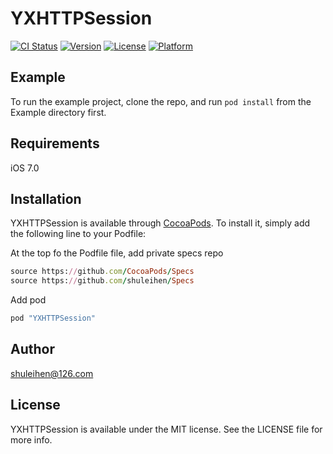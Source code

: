 # YXHTTPSession

[![CI Status](http://img.shields.io/travis/shuleihen@126.com/YXHTTPSession.svg?style=flat)](https://travis-ci.org/shuleihen@126.com/YXHTTPSession)
[![Version](https://img.shields.io/cocoapods/v/YXHTTPSession.svg?style=flat)](http://cocoapods.org/pods/YXHTTPSession)
[![License](https://img.shields.io/cocoapods/l/YXHTTPSession.svg?style=flat)](http://cocoapods.org/pods/YXHTTPSession)
[![Platform](https://img.shields.io/cocoapods/p/YXHTTPSession.svg?style=flat)](http://cocoapods.org/pods/YXHTTPSession)

## Example

To run the example project, clone the repo, and run `pod install` from the Example directory first.

## Requirements
iOS 7.0 

## Installation

YXHTTPSession is available through [CocoaPods](http://cocoapods.org). To install
it, simply add the following line to your Podfile:

At the top fo the Podfile file, add private specs repo

```ruby
source https://github.com/CocoaPods/Specs
source https://github.com/shuleihen/Specs
```

Add pod
```ruby
pod "YXHTTPSession"
```

## Author

shuleihen@126.com

## License

YXHTTPSession is available under the MIT license. See the LICENSE file for more info.
